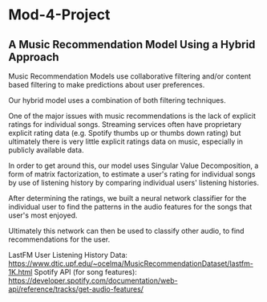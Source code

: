 # Mod-4-Project

## A Music Recommendation Model Using a Hybrid Approach
Music Recommendation Models use collaborative filtering and/or content based filtering to make predictions about user preferences.

Our hybrid model uses a combination of both filtering techniques. 

One of the major issues with music recommendations is the lack of explicit ratings for individual songs. Streaming services often have proprietary explicit rating data (e.g. Spotify thumbs up or thumbs down rating) but ultimately there is very little explicit ratings data on music, especially in publicly available data.

In order to get around this, our model uses Singular Value Decomposition, a form of matrix factorization, to estimate a user's rating for individual songs by use of listening history by comparing individual users' listening histories.

After determining the ratings, we built a neural network classifier for the individual user to find the patterns in the audio features for the songs that user's most enjoyed.

Ultimately this network can then be used to classify other audio, to find recommendations for the user.

LastFM User Listening History Data: https://www.dtic.upf.edu/~ocelma/MusicRecommendationDataset/lastfm-1K.html
Spotify API (for song features): https://developer.spotify.com/documentation/web-api/reference/tracks/get-audio-features/
